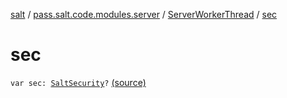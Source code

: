 [salt](../../index.md) / [pass.salt.code.modules.server](../index.md) / [ServerWorkerThread](index.md) / [sec](./sec.md)

# sec

`var sec: `[`SaltSecurity`](../../pass.salt.code.modules.server.security/-salt-security/index.md)`?` [(source)](https://github.com/kurbaniec-tgm/salt/tree/master/code/modules/server/ServerWorkerThread.kt#L42)